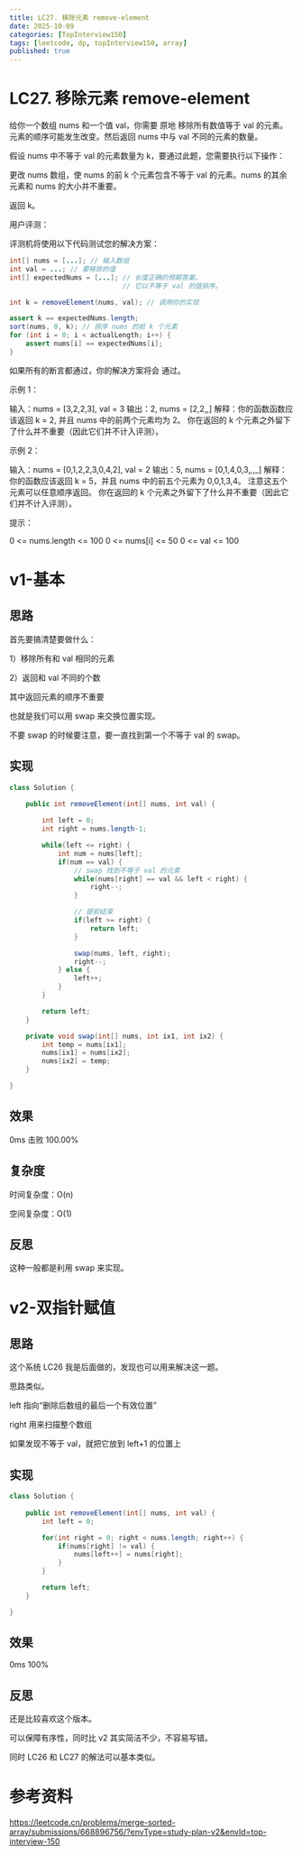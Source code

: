 ```yaml
---
title: LC27. 移除元素 remove-element
date: 2025-10-09 
categories: [TopInterview150]
tags: [leetcode, dp, topInterview150, array]
published: true
---
```


# LC27. 移除元素 remove-element

给你一个数组 nums 和一个值 val，你需要 原地 移除所有数值等于 val 的元素。元素的顺序可能发生改变。然后返回 nums 中与 val 不同的元素的数量。

假设 nums 中不等于 val 的元素数量为 k，要通过此题，您需要执行以下操作：

更改 nums 数组，使 nums 的前 k 个元素包含不等于 val 的元素。nums 的其余元素和 nums 的大小并不重要。

返回 k。

用户评测：

评测机将使用以下代码测试您的解决方案：

```java
int[] nums = [...]; // 输入数组
int val = ...; // 要移除的值
int[] expectedNums = [...]; // 长度正确的预期答案。
                            // 它以不等于 val 的值排序。

int k = removeElement(nums, val); // 调用你的实现

assert k == expectedNums.length;
sort(nums, 0, k); // 排序 nums 的前 k 个元素
for (int i = 0; i < actualLength; i++) {
    assert nums[i] == expectedNums[i];
}
```

如果所有的断言都通过，你的解决方案将会 通过。

 

示例 1：

输入：nums = [3,2,2,3], val = 3
输出：2, nums = [2,2,_,_]
解释：你的函数函数应该返回 k = 2, 并且 nums 中的前两个元素均为 2。
你在返回的 k 个元素之外留下了什么并不重要（因此它们并不计入评测）。

示例 2：

输入：nums = [0,1,2,2,3,0,4,2], val = 2
输出：5, nums = [0,1,4,0,3,_,_,_]
解释：你的函数应该返回 k = 5，并且 nums 中的前五个元素为 0,0,1,3,4。
注意这五个元素可以任意顺序返回。
你在返回的 k 个元素之外留下了什么并不重要（因此它们并不计入评测）。
 

提示：

0 <= nums.length <= 100
0 <= nums[i] <= 50
0 <= val <= 100

# v1-基本

## 思路

首先要搞清楚要做什么：

1）移除所有和 val 相同的元素

2）返回和 val 不同的个数

其中返回元素的顺序不重要

也就是我们可以用 swap 来交换位置实现。

不要 swap 的时候要注意，要一直找到第一个不等于 val 的 swap。

## 实现

```java
class Solution {
    
    public int removeElement(int[] nums, int val) {

        int left = 0;
        int right = nums.length-1;

        while(left <= right) {
            int num = nums[left];
            if(num == val) {
                // swap 找到不等于 val 的元素
                while(nums[right] == val && left < right) {
                    right--;
                }

                // 提前结束
                if(left >= right) {
                    return left;
                }

                swap(nums, left, right);
                right--;
            } else {
                left++;
            }
        }

        return left;
    }

    private void swap(int[] nums, int ix1, int ix2) {
        int temp = nums[ix1];
        nums[ix1] = nums[ix2];
        nums[ix2] = temp;
    }

}
```

## 效果

0ms 击败 100.00%

## 复杂度

时间复杂度：O(n)

空间复杂度：O(1)

## 反思

这种一般都是利用 swap 来实现。

# v2-双指针赋值

## 思路

这个系统 LC26 我是后面做的，发现也可以用来解决这一题。

思路类似。

left 指向“删除后数组的最后一个有效位置”

right 用来扫描整个数组

如果发现不等于 val，就把它放到 left+1 的位置上


## 实现

```java
class Solution {
    
    public int removeElement(int[] nums, int val) {
        int left = 0;

        for(int right = 0; right < nums.length; right++) {
            if(nums[right] != val) {
                nums[left++] = nums[right];
            }
        }        

        return left;
    }

}
```

## 效果

0ms 100%

## 反思

还是比较喜欢这个版本。

可以保障有序性，同时比 v2 其实简洁不少，不容易写错。

同时 LC26 和 LC27 的解法可以基本类似。



# 参考资料

https://leetcode.cn/problems/merge-sorted-array/submissions/668896756/?envType=study-plan-v2&envId=top-interview-150

